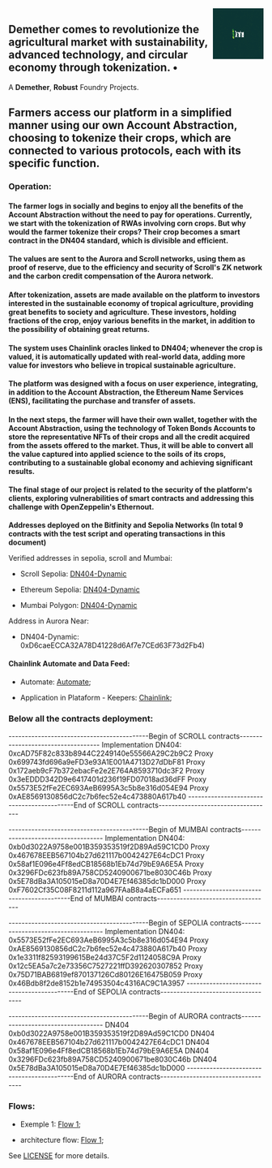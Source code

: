 <img align="right" width="100" height="100" top="500" src="./public/Demether.png">

## Demether comes to revolutionize the agricultural market with sustainability, advanced technology, and circular economy through tokenization. • 

A **Demether**, **Robust** Foundry Projects.

## Farmers access our platform in a simplified manner using our own Account Abstraction, choosing to tokenize their crops, which are connected to various protocols, each with its specific function.

### Operation:

#### The farmer logs in socially and begins to enjoy all the benefits of the Account Abstraction without the need to pay for operations. Currently, we start with the tokenization of RWAs involving corn crops. But why would the farmer tokenize their crops? Their crop becomes a smart contract in the DN404 standard, which is divisible and efficient. 

#### The values are sent to the Aurora and Scroll networks, using them as proof of reserve, due to the efficiency and security of Scroll's ZK network and the carbon credit compensation of the Aurora network.

#### After tokenization, assets are made available on the platform to investors interested in the sustainable economy of tropical agriculture, providing great benefits to society and agriculture. These investors, holding fractions of the crop, enjoy various benefits in the market, in addition to the possibility of obtaining great returns.

#### The system uses Chainlink oracles linked to DN404; whenever the crop is valued, it is automatically updated with real-world data, adding more value for investors who believe in tropical sustainable agriculture.

#### The platform was designed with a focus on user experience, integrating, in addition to the Account Abstraction, the Ethereum Name Services (ENS), facilitating the purchase and transfer of assets.

#### In the next steps, the farmer will have their own wallet, together with the Account Abstraction, using the technology of Token Bonds Accounts to store the representative NFTs of their crops and all the credit acquired from the assets offered to the market. Thus, it will be able to convert all the value captured into applied science to the soils of its crops, contributing to a sustainable global economy and achieving significant results.

#### The final stage of our project is related to the security of the platform's clients, exploring vulnerabilities of smart contracts and addressing this challenge with OpenZeppelin's Ethernout.

**Addresses deployed on the Bitfinity and Sepolia Networks (In total 9 contracts with the test script and operating transactions in this document)**

Verified addresses in sepolia, scroll and Mumbai:

- Scroll Sepolia: [DN404-Dynamic](https://sepolia.scrollscan.dev/address/0xcac0002295cce2857f9b7c5eed626bf8df9100b1#writeProxyContract)


- Ethereum Sepolia: [DN404-Dynamic](https://sepolia.etherscan.io/address/0xCAc0002295ccE2857f9b7c5eEd626bf8df9100b1)


- Mumbai Polygon: [DN404-Dynamic](https://mumbai.polygonscan.com/address/0x83CE145C519c4168b7044e351385Bb472c9B6284)


Address in Aurora Near:

- DN404-Dynamic: 0xD6caeECCA32A78D41228d6Af7e7CEd63F73d2Fb4)

#### Chainlink Automate and Data Feed:

- Automate: [Automate](./chainlink.png);

- Application in Plataform - Keepers: [Chainlink](https://automation.chain.link/sepolia/99488233710496155766033115967705162084805844352794357203288102033169630780535);

### Below all the contracts deployment:

-------------------------------------------Begin of SCROLL contracts-----------------------------------
  Implementation DN404:  0xcAD75F82c833b8944C2249140e55566A29C2b9C2
  Proxy 0x699743fd696a9eFD3e93A1E001A4713D27dDbF81
  Proxy 0x172aeb9cF7b372ebacFe2e2E764A8593710dc3F2
  Proxy 0x3eEDDD342D9e6417401d236f19FD07018ad36dFF
  Proxy 0x5573E52fFe2EC693AeB6995A3c5b8e316d054E94
  Proxy 0xAE8569130856dC2c7b6fec52e4c473880A617b40
  -------------------------------------------End of SCROLL contracts-----------------------------------

-------------------------------------------Begin of MUMBAI contracts-----------------------------------
  Implementation DN404:  0xb0d3022A9758e001B359353519f2D89Ad59C1CD0
  Proxy 0x467678EEB567104b27d621117b0042427E64cDC1
  Proxy 0x58af1E096e4Ff8edCB18568b1Eb74d79bE9A6E5A
  Proxy 0x3296FDc623fb89A758CD5240900671be8030C46b
  Proxy 0x5E78dBa3A105015eD8a70D4E7Ef46385dc1bD000
  Proxy 0xF7602Cf35C08F8211d112a967FAaB8a4aECFa651
  -------------------------------------------End of MUMBAI contracts-----------------------------------


-------------------------------------------Begin of SEPOLIA contracts-----------------------------------
  Implementation DN404:  0x5573E52fFe2EC693AeB6995A3c5b8e316d054E94
  Proxy 0xAE8569130856dC2c7b6fec52e4c473880A617b40
  Proxy 0x1e3311f82593199615Be24d37C5F2d1124058C9A
  Proxy 0x12c5EA5a7c2e73356C7527221ffD392620307852
  Proxy 0x75D71BAB6819ef870137126Cd80126E16475B059
  Proxy 0x46Bdb8f2de8152b1e74953504c4316AC9C1A3957
  -------------------------------------------End of SEPOLIA contracts-----------------------------------


-------------------------------------------Begin of AURORA contracts-----------------------------------
  DN404 0xb0d3022A9758e001B359353519f2D89Ad59C1CD0
  DN404 0x467678EEB567104b27d621117b0042427E64cDC1
  DN404 0x58af1E096e4Ff8edCB18568b1Eb74d79bE9A6E5A
  DN404 0x3296FDc623fb89A758CD5240900671be8030C46b
  DN404 0x5E78dBa3A105015eD8a70D4E7Ef46385dc1bD000
 -------------------------------------------End of AURORA contracts-----------------------------------

### Flows:

- Exemple 1: [Flow 1](./8.png);

- architecture flow: [Flow 1](./tech.jpeg);


See [LICENSE](./LICENSE) for more details.
